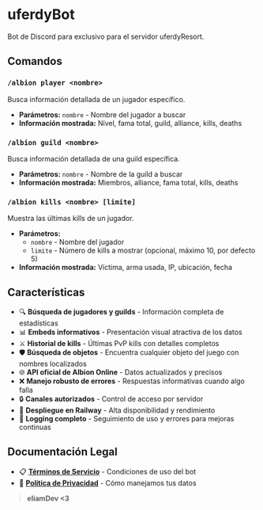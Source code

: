 # uferdyBot

Bot de Discord para exclusivo para el servidor uferdyResort.

## Comandos

### `/albion player <nombre>`

Busca información detallada de un jugador específico.

- **Parámetros:** `nombre` - Nombre del jugador a buscar
- **Información mostrada:** Nivel, fama total, guild, alliance, kills, deaths

### `/albion guild <nombre>`

Busca información detallada de una guild específica.

- **Parámetros:** `nombre` - Nombre de la guild a buscar
- **Información mostrada:** Miembros, alliance, fama total, kills, deaths

### `/albion kills <nombre> [limite]`

Muestra las últimas kills de un jugador.

- **Parámetros:**
  - `nombre` - Nombre del jugador
  - `limite` - Número de kills a mostrar (opcional, máximo 10, por defecto 5)
- **Información mostrada:** Víctima, arma usada, IP, ubicación, fecha

## Características

- 🔍 **Búsqueda de jugadores y guilds** - Información completa de estadísticas
- 📊 **Embeds informativos** - Presentación visual atractiva de los datos
- ⚔️ **Historial de kills** - Últimas PvP kills con detalles completos
- 🛡️ **Búsqueda de objetos** - Encuentra cualquier objeto del juego con nombres localizados
- 🌐 **API oficial de Albion Online** - Datos actualizados y precisos
- ❌ **Manejo robusto de errores** - Respuestas informativas cuando algo falla
- 🔒 **Canales autorizados** - Control de acceso por servidor
- 🚀 **Despliegue en Railway** - Alta disponibilidad y rendimiento
- 📝 **Logging completo** - Seguimiento de uso y errores para mejoras continuas

## Documentación Legal

- 📋 [**Términos de Servicio**](https://eliamdev.github.io/uferdy-bot/terms) - Condiciones de uso del bot
- 🔐 [**Política de Privacidad**](https://eliamdev.github.io/uferdy-bot/privacy) - Cómo manejamos tus datos

> **eliamDev <3**
